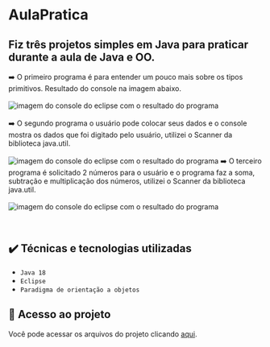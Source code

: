 # AulaPratica

## Fiz três projetos simples em Java para praticar durante a aula de Java e OO.

:arrow_right: O primeiro programa é para entender um pouco mais sobre os tipos primitivos. Resultado do console na imagem abaixo.<br><br>
![imagem do console do eclipse com o resultado do programa ](https://user-images.githubusercontent.com/103668178/219108456-cfbfe553-ebf7-4da5-b0e2-f506c5dba794.png)<br><br>
:arrow_right: O segundo programa o usuário pode colocar seus dados e o console mostra os dados que foi digitado pelo usuário, utilizei o Scanner da biblioteca java.util.<br><br>
![imagem do console do eclipse com o resultado do programa](https://user-images.githubusercontent.com/103668178/219125389-63459ba3-9310-4bad-80b1-a6d9ca53922e.png)
:arrow_right: O terceiro programa é solicitado 2 números para o usuário e o programa faz a soma, subtração e multiplicação dos números, utilizei o Scanner da biblioteca java.util.<br><br>
![imagem do console do eclipse com o resultado do programa](https://user-images.githubusercontent.com/103668178/219127353-bbcfc67f-b957-46a0-955c-57a601bc99d6.png)

<br>

## ✔️ Técnicas e tecnologias utilizadas

- ``Java 18``
- ``Eclipse``
- ``Paradigma de orientação a objetos``

## 📁 Acesso ao projeto
Você pode acessar os arquivos do projeto clicando [aqui](https://github.com/MicheleWM/AulaPratica/tree/main/AulaPratica/src/br/com/descomplica/live01).
